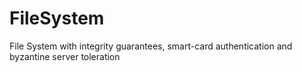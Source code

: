 # FileSystem
File System with integrity guarantees, smart-card authentication and byzantine server toleration
